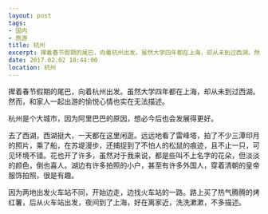 ```yaml
---
layout: post
tags: 
- 国内
- 旅游
title: 杭州
excerpt: 撵着春节假期的尾巴，向着杭州出发。虽然大学四年都在上海，却从未到过西湖。然而，和家人一起出游的愉悦心情也实在无法描述。
date: 2017.02.02 18:44:00
location: 杭州
---
```


撵着春节假期的尾巴，向着杭州出发。虽然大学四年都在上海，却从未到过西湖。然而，和家人一起出游的愉悦心情也实在无法描述。

杭州是个大城市，因为阿里巴巴的原因，想必今后也会发展得更好。

去了西湖，西湖挺大，一天都在这里闲逛。远远地看了雷峰塔，拍了不少三潭印月的照片，乘了船，在苏堤漫步，还捕捉到了不怕人的松鼠的痕迹，且不止一只，可见环境不错。花也开了许多，虽然对于我来说，都是些叫不上名字的花朵，但淡淡的颜色，倒也喜人。湖边有许多拍照的小户，甚至有许多外国人，穿着清朝的皇帝服饰拍照，很是有趣。

因为两地出发火车站不同，开始边走，边找火车站的一路。路上买了热气腾腾的烤红薯，后从火车站出发，夜间到了上海，好在离家近，洗洗漱漱，不多描述。